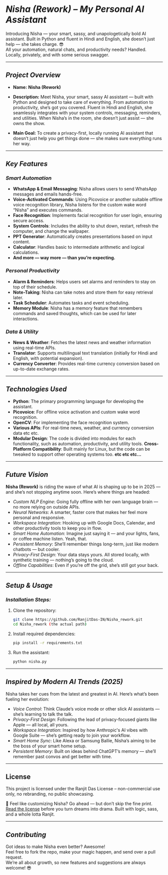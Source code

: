 # *Nisha (Rework) – My Personal AI Assistant*

Introducing Nisha — your smart, sassy, and unapologetically bold AI assistant. Built in Python and fluent in Hindi and English, she doesn’t just help — she takes charge. 😎  
All your automation, natural chats, and productivity needs? Handled. Locally, privately, and with some serious swagger.

---

## *Project Overview*

- **Name:** **Nisha (Rework)**

- **Description:** Meet Nisha, your smart, sassy AI assistant — built with Python and designed to take care of everything. From automation to productivity, she’s got you covered. Fluent in Hindi and English, she seamlessly integrates with your system controls, messaging, reminders, and utilities. When Nisha’s in the room, she doesn’t just assist — she owns the show.
- **Main Goal:** To create a privacy-first, locally running AI assistant that doesn’t just help you get things done — she makes sure everything runs her way.

---

## *Key Features*

### *Smart Automation*
- **WhatsApp & Email Messaging**: Nisha allows users to send WhatsApp messages and emails hands-free.
- **Voice-Activated Commands**: Using Picovoice or another suitable offline voice recognition library, Nisha listens for the custom wake word “Nisha” and executes commands.
- **Face Recognition**: Implements facial recognition for user login, ensuring secure access.
- **System Controls**: Includes the ability to shut down, restart, refresh the computer, and change the wallpaper.
- **PPT Generator**: Automatically creates presentations based on input content.
- **Calculator**: Handles basic to intermediate arithmetic and logical calculations.
- **And more — way more — than you’re expecting.**

### *Personal Productivity*
- **Alarm & Reminders**: Helps users set alarms and reminders to stay on top of their schedule.
- **Note-Taking**: Nisha can take notes and store them for easy retrieval later.
- **Task Scheduler**: Automates tasks and event scheduling.
- **Memory Module**: Nisha has a memory feature that remembers commands and saved thoughts, which can be used for later interactions.

### *Data & Utility*
- **News & Weather**: Fetches the latest news and weather information using real-time APIs.
- **Translator**: Supports multilingual text translation (initially for Hindi and English, with potential expansion).
- **Currency Converter**: Provides real-time currency conversion based on up-to-date exchange rates.

---

## *Technologies Used*

- **Python**: The primary programming language for developing the assistant.
- **Picovoice**: For offline voice activation and custom wake word recognition.
- **OpenCV**: For implementing the face recognition system.
- **Various APIs**: For real-time news, weather, and currency conversion data etc etc.
- **Modular Design**: The code is divided into modules for each functionality, such as automation, productivity, and utility tools.
**Cross-Platform Compatibility**: Built mainly for Linux, but the code can be tweaked to support other operating systems too.
**etc etc etc...**

---

## *Future Vision*

**Nisha (Rework)** is riding the wave of what AI is shaping up to be in 2025 — and she’s not stopping anytime soon. Here’s where things are headed:

- *Custom NLP Engine*: Going fully offline with her own language brain — no more relying on outside APIs.
- *Neural Networks*: A smarter, faster core that makes her feel more personal and responsive.
- *Workspace Integration*: Hooking up with Google Docs, Calendar, and other productivity tools to keep you in flow.
- *Smart Home Automation*: Imagine just saying it — and your lights, fans, or coffee machine listen. Yeah, that.
- *Persistent Memory*: She’ll remember things long-term, just like modern chatbots — but cooler.
- *Privacy-First Design*: Your data stays yours. All stored locally, with synthetic training — nothing’s going to the cloud.
- *Offline Capabilities*: Even if you’re off the grid, she’s still got your back.


---

## *Setup & Usage*

### *Installation Steps:*
1. Clone the repository:
    ```bash
    git clone https://github.com/RanjitDas-IN/Nisha_rework.git
    cd Nisha_rework (the actual path)
    

2. Install required dependencies:
    ```bash
    pip install -r requirements.txt
    

3. Run the assistant:
    ```bash
    python nisha.py
    

---

## *Inspired by Modern AI Trends (2025)*

Nisha takes her cues from the latest and greatest in AI. Here’s what’s been fueling her evolution:

- *Voice Control*: Think Claude’s voice mode or other slick AI assistants — she’s learning to talk the talk.
- *Privacy-First Design*: Following the lead of privacy-focused giants like Apple — all local, all yours.
- *Workspace Integration*: Inspired by how Anthropic's AI vibes with Google Suite — she’s getting ready to join your workflow.
- *Smart Home Sync*: Like Alexa or Samsung Ballie, Nisha’s aiming to be the boss of your smart home setup.
- *Persistent Memory*: Built on ideas behind ChatGPT’s memory — she’ll remember past convos and get better with time.

---

## License

This project is licensed under the Ranjit Das License – non-commercial use only, no rebranding, no public showcasing.

🔐 Feel like customizing Nisha? Go ahead — but don’t skip the fine print.
[Read the license](./LICENSE) before you turn dreams into drama.
Built with logic, sass, and a whole lotta Ranjit.

---

## *Contributing*
Got ideas to make Nisha even better? Awesome!  
Feel free to fork the repo, make your magic happen, and send over a pull request.  
We’re all about growth, so new features and suggestions are always welcome! 😎
